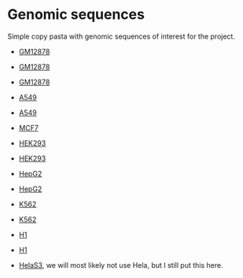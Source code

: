 Genomic sequences
=================================
Simple copy pasta with genomic sequences of interest for the project.

- [GM12878](https://www.ebi.ac.uk/ena/data/view/GCA_900232925.2)
- [GM12878](https://github.com/nanopore-wgs-consortium/NA12878/blob/master/Genome.md)
- [GM12878](https://www.encodeproject.org/experiments/ENCSR890UQO/)
- [A549](https://cancer.sanger.ac.uk/cell_lines/sample/overview?genome=37&id=905949)
- [A549](https://www.encodeproject.org/experiments/ENCSR481JIW/)
- [MCF7](https://cancer.sanger.ac.uk/cell_lines/sample/overview?id=905946)
- [HEK293](https://www.ebi.ac.uk/ena/data/view/PRJEB3209)
- [HEK293](https://www.nature.com/articles/ncomms5767#Sec16)
- [HepG2](https://academic.oup.com/nar/article/47/8/3846/5377472)
- [HepG2](https://www.encodeproject.org/experiments/ENCSR881XOU/)
- [K562](https://www.biorxiv.org/content/10.1101/192344v2)
- [K562](https://www.encodeproject.org/experiments/ENCSR765JPC/)
- [H1](https://www.ncbi.nlm.nih.gov/pmc/articles/PMC4643517/)
- [H1](https://www.encodeproject.org/experiments/ENCSR617FKV/)

- [HelaS3](https://www.encodeproject.org/experiments/ENCSR550RTN/), we will most likely not use Hela, but I still put this here.
